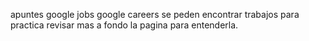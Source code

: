 apuntes
google jobs
google careers se peden encontrar trabajos para practica
revisar mas a fondo la pagina para entenderla.
